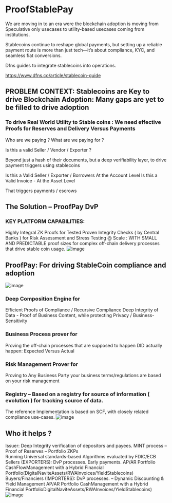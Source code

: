 # ProofStablePay

We are moving in to an era were the blockchain adoption is moving from Speculative only usecases to utility-based usecases coming from institutions.

Stablecoins continue to reshape global payments, but setting up a reliable payment route is more than just tech—it’s about compliance, KYC, and seamless fiat conversions. 

Dfns guides to integrate stablecoins into operations.

https://www.dfns.co/article/stablecoin-guide

## PROBLEM CONTEXT: Stablecoins are Key to drive Blockchain Adoption: Many gaps are yet to be filled to drive adoption


### To drive Real World Utility to Stable coins : We need effective Proofs for Reserves and Delivery Versus Payments


Who are we paying ? What are we paying for ?

Is this a valid  Seller / Vendor / Exporter ?

Beyond just a hash of their documents, but a deep verifiability layer, to drive payment triggers using stablecoins

Is this a Valid Seller / Exporter / Borrowers
At the Account Level
	Is this a Valid Invoice  - At the Asset Level

That triggers payments / escrows 


## The  Solution – ProofPay DvP

### KEY PLATFORM CAPABILITIES:

Highly Integral ZK Proofs for Tested Proven Integrity Checks ( by Central Banks ) for Risk Assessment and Stress Testing @ Scale : WITH  SMALL AND PREDICTABLE proof sizes for complex off-chain delivery processes that drive stable coin usage.
![image](https://github.com/user-attachments/assets/1a27671c-29ee-4ac4-b420-aee8198ce298)

## ProofPay: For driving StableCoin compliance and adoption
![image](https://github.com/user-attachments/assets/e027330f-f7b4-42d4-9855-a4e3647e3d9e)


### Deep Composition Engine for
Efficient Proofs of Compliance / Recursive Compliance
Deep Integrity of Data - Proof of Business Content, while protecting Privacy / Business-Sensitivity

### Business Process prover for
Proving the off-chain processes that are supposed to happen DID actually happen: Expected Versus Actual

### Risk Management Prover for
Proving to Any Business Party your business terms/regulations are based on your risk management

### Registry – Based on a registry for source of information ( evolution ) for tracking source of data.

The reference Implementation is based on SCF, with closely related compliance use-cases.
![image](https://github.com/user-attachments/assets/497d4d89-c699-4146-916d-9d44860dd9c8)

## Who it helps ?

Issuer: Deep Integrity verification of depositors and payees.
	        	MINT process – Proof of Reserves – Portfolio ZKPs  
			    Running Universal standards-based Algorithms evaluated by FDIC/ECB
Sellers (EXPORTERS):  DvP processes. Early payments. 
			AP/AR Portfolio CashFlowManagement with a Hybrid Financial 								Portfolio(DigitalNaviteAssets/RWAInvoices/YieldStablecoins)
Buyers/Financiers (IMPORTERS): DvP processes. – Dynamic Discounting & Yield Management
			AP/AR Portfolio CashManagement with a Hybrid Financial 									PortfolioDigitalNaviteAssets/RWAInvoices/YieldStablecoins)
![image](https://github.com/user-attachments/assets/d289a5c0-86f0-4af4-a56d-92abb961d9e7)


